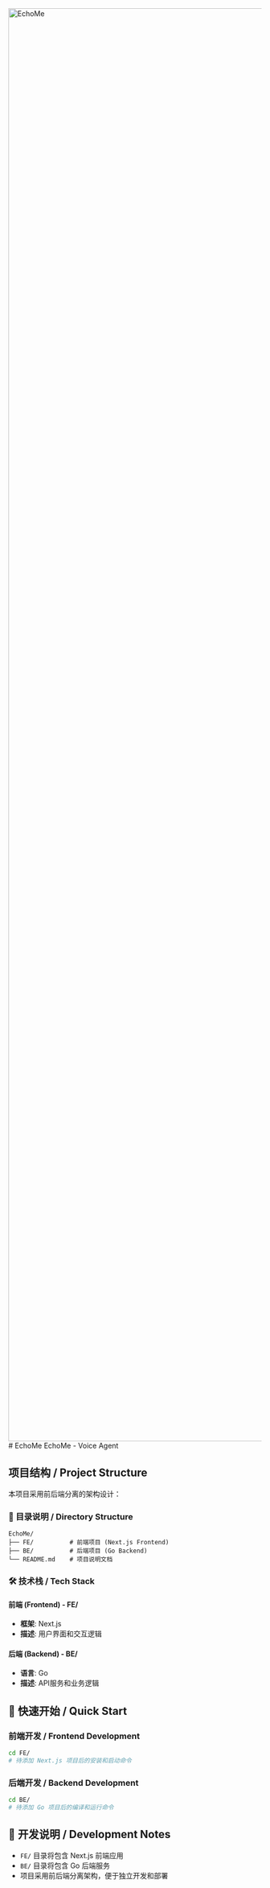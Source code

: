 <img width="9050" height="2849" alt="EchoMe" src="https://github.com/user-attachments/assets/b92c1c49-339b-43b5-8161-08d7b740ff54" />
# EchoMe
EchoMe - Voice Agent

## 项目结构 / Project Structure

本项目采用前后端分离的架构设计：

### 📁 目录说明 / Directory Structure

```
EchoMe/
├── FE/          # 前端项目 (Next.js Frontend)
├── BE/          # 后端项目 (Go Backend)
└── README.md    # 项目说明文档
```

### 🛠️ 技术栈 / Tech Stack

#### 前端 (Frontend) - FE/
- **框架**: Next.js
- **描述**: 用户界面和交互逻辑

#### 后端 (Backend) - BE/
- **语言**: Go
- **描述**: API服务和业务逻辑

## 🚀 快速开始 / Quick Start

### 前端开发 / Frontend Development
```bash
cd FE/
# 待添加 Next.js 项目后的安装和启动命令
```

### 后端开发 / Backend Development
```bash
cd BE/
# 待添加 Go 项目后的编译和运行命令
```

## 📝 开发说明 / Development Notes

- `FE/` 目录将包含 Next.js 前端应用
- `BE/` 目录将包含 Go 后端服务
- 项目采用前后端分离架构，便于独立开发和部署
